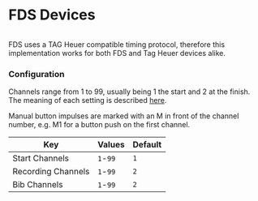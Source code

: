 # FDS Devices

<figure><img src="https://dbnetsoft.github.io/IDCamProDocumentation/configuration/timingdevices/images/algetiming.png" alt=""><figcaption></figcaption></figure>

FDS uses a TAG Heuer compatible timing protocol, therefore this implementation works for both FDS and Tag Heuer devices alike.

### Configuration <a href="#configuration" id="configuration"></a>

Channels range from 1 to 99, usually being 1 the start and 2 at the finish. The meaning of each setting is described [here](https://dbnetsoft.github.io/IDCamProDocumentation/configuration/timingdevices/).

Manual button impulses are marked with an M in front of the channel number, e.g. M1 for a button push on the first channel.&#x20;

| Key                | Values   | Default |
| ------------------ | -------- | ------- |
| Start Channels     | `1`-`99` | `1`     |
| Recording Channels | `1`-`99` | `2`     |
| Bib Channels       | `1`-`99` | `2`     |

